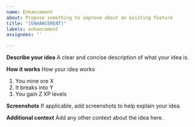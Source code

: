 ```yaml
---
name: Enhancement
about: Propose something to improve about an existing feature
title: "[ENHANCEMENT]"
labels: enhancement
assignees: ''

---
```


**Describe your idea**
A clear and concise description of what your idea is.

**How it works**
How your idea works
1. You mine ore X
2. It breaks into Y
3. You gain Z XP levels

**Screenshots**
If applicable, add screenshots to help explain your idea.

**Additional context**
Add any other context about the idea here.
